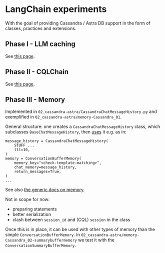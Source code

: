 # LangChain experiments

With the goal of providing Cassandra / Astra DB support in the form of
classes, practices and extensions.

## Phase I - LLM caching

See [this page](phase1_llmcaching.md).

## Phase II - CQLChain

See [this page](phase2_cqlchain.md).

## Phase III - Memory

Implemented in `02_cassandra-astra/CassandraChatMessageHistory.py` and exemplified in `02_cassandra-astra/memory-Cassandra_01`.

General structure: one creates a `CassandraChatMessageHistory` class,
which subclasses `BaseChatMessageHistory`, then [uses](https://github.com/hwchase17/langchain/blob/42df78d3964170bab39d445aa2827dea10a312a7/tests/integration_tests/memory/test_cosmos_db.py#L16) it e.g. as in:

```
message_history = CassandraChatMessageHistory(
    STUFF ...
    ttl=10,
)
memory = ConversationBufferMemory(
    memory_key="<check-template-matching>",
    chat_memory=message_history,
    return_messages=True,
)
...
```

See also [the generic docs on memory](https://python.langchain.com/en/latest/modules/memory/examples/adding_memory.html).

Not in scope for now:

- preparing statements
- better serialization
- clash between `session_id` and (CQL) `session` in the class

Once this is in place, it can be used with other types of memory than the simple `ConversationBufferMemory`.
In `02_cassandra-astra/memory-Cassandra_02-summarybuffermemory` we test it with the `ConversationSummaryBufferMemory`.